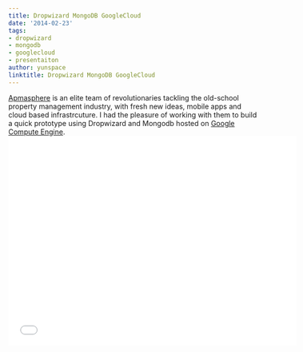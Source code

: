 ```yaml
---
title: Dropwizard MongoDB GoogleCloud
date: '2014-02-23'
tags:
- dropwizard
- mongodb
- googlecloud
- presentaiton
author: yunspace
linktitle: Dropwizard MongoDB GoogleCloud
---
```

[Apmasphere][apmasphere] is an elite team of revolutionaries tackling the old-school property management industry, with fresh new ideas, mobile apps and cloud based infrastrcuture. I had the pleasure of working with them to build a quick prototype using Dropwizard and Mongodb hosted on [Google Compute Engine][gce]. <iframe src='//slides.com/yunzhilin/dropwizard-mongodb/embed' width='576' height='420' scrolling='no' frameborder='0' webkitallowfullscreen='' mozallowfullscreen='' allowfullscreen=''>

It was a very good learning experience since it was my first time playing around with Google Compute Engine, and managed to put in a related [Stack Exchange][stackex] answer based on my steps.

EDIT 2014-12-07: I have made cleaned up the source code for this project and made them available in [github][github].

[slide]:      https://slides.com/yunzhilin/dropwizard-mongodb/
[apmasphere]: http://team.apmasphere.com/
[strackex]:   http://stackoverflow.com/questions/15144703/deploy-dropwizard-on-google-appengine/
[mongolab]:   https://mongolab.com
[gce]:        https://cloud.google.com/products/compute-engine/
[github]:     https://github.com/yunspace/dropwizard-mongodb-billapi
